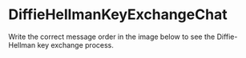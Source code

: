 # DiffieHellmanKeyExchangeChat
Write the correct message order in the image below to see the Diffie-Hellman key exchange process.


